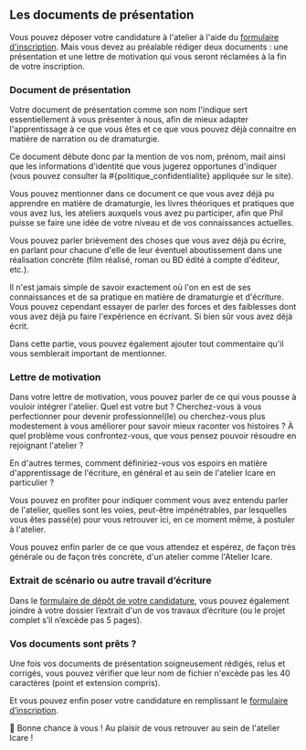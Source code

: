 <!-- corrigé -->

## Les documents de présentation

Vous pouvez déposer votre candidature à l'atelier à l'aide du [formulaire d'inscription](user/signup). Mais vous devez au préalable rédiger deux documents&nbsp;: une présentation et une lettre de motivation qui vous seront réclamées à la fin de votre inscription.

### Document de présentation

Votre document de présentation comme son nom l'indique sert essentiellement à vous présenter à nous, afin de mieux adapter l'apprentissage à ce que vous êtes et ce que vous pouvez déjà connaitre en matière de narration ou de dramaturgie.

Ce document débute donc par la mention de vos nom, prénom, mail ainsi que les informations d'identité que vous jugerez opportunes d'indiquer (vous pouvez consulter la #{politique_confidentialite} appliquée sur le site).

Vous pouvez mentionner dans ce document ce que vous avez déjà pu apprendre en matière de dramaturgie, les livres théoriques et pratiques que vous avez lus, les ateliers auxquels vous avez pu participer, afin que Phil puisse se faire une idée de votre niveau et de vos connaissances actuelles.

Vous pouvez parler brièvement des choses que vous avez déjà pu écrire, en parlant pour chacune d'elle de leur éventuel aboutissement dans une réalisation concrète (film réalisé, roman ou BD édité à compte d'éditeur, etc.).

Il n'est jamais simple de savoir exactement où l'on en est de ses connaissances et de sa pratique en matière de dramaturgie et d'écriture. Vous pouvez cependant essayer de parler des forces et des faiblesses dont vous avez déjà pu faire l'expérience en écrivant. Si bien sûr vous avez déjà écrit.

Dans cette partie, vous pouvez également ajouter tout commentaire qu'il vous semblerait important de mentionner.

### Lettre de motivation

Dans votre lettre de motivation, vous pouvez parler de ce qui vous pousse à vouloir intégrer l'atelier. Quel est votre but&nbsp;? Cherchez-vous à vous perfectionner pour devenir professionnel(le) ou cherchez-vous plus modestement à vous améliorer pour savoir mieux raconter vos histoires&nbsp;? À quel problème vous confrontez-vous, que vous pensez pouvoir résoudre en rejoignant l'atelier&nbsp;?

En d'autres termes, comment définiriez-vous vos espoirs en matière d'apprentissage de l'écriture, en général et au sein de l'atelier Icare en particulier&nbsp;?

Vous pouvez en profiter pour indiquer comment vous avez entendu parler de l'atelier, quelles sont les voies, peut-être impénétrables, par lesquelles vous êtes passé(e) pour vous retrouver ici, en ce moment même, à postuler à l'atelier.

Vous pouvez enfin parler de ce que vous attendez et espérez, de façon très générale ou de façon très concrète, d'un atelier comme l'Atelier Icare.

### Extrait de scénario ou autre travail d’écriture

Dans le [formulaire de dépôt de votre candidature](user/signup), vous pouvez également joindre à votre dossier l’extrait d'un de vos travaux d’écriture (ou le projet complet s’il n’excède pas 5 pages).

### Vos documents sont prêts&nbsp;?

Une fois vos documents de présentation soigneusement rédigés, relus et corrigés, vous pouvez vérifier que leur nom de fichier n'excède pas les 40 caractères (point et extension compris).

Et vous pouvez enfin poser votre candidature en remplissant le [formulaire d’inscription](user/signup).

👋 Bonne chance à vous&nbsp;! Au plaisir de vous retrouver au sein de l'atelier Icare !
